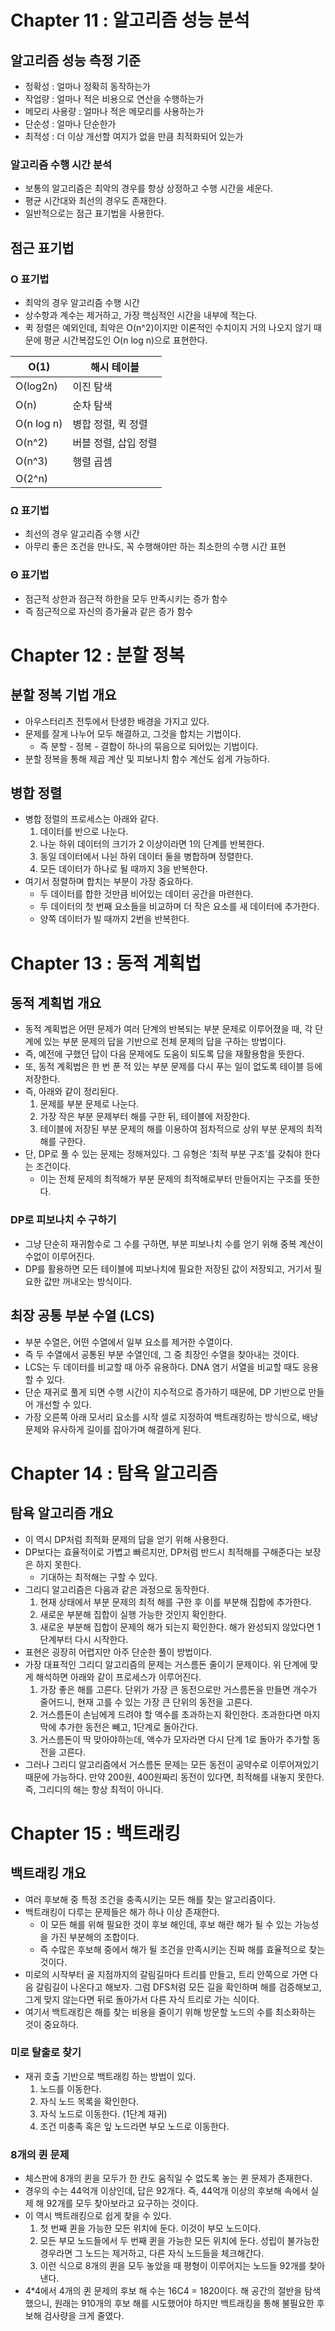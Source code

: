 # Chapter 11 : 알고리즘 성능 분석

## 알고리즘 성능 측정 기준

- 정확성 : 얼마나 정확히 동작하는가
- 작업량 : 얼마나 적은 비용으로 연산을 수행하는가
- 메모리 사용량 : 얼마나 적은 메모리를 사용하는가
- 단순성 : 얼마나 단순한가
- 최적성 : 더 이상 개선할 여지가 없을 만큼 최적화되어 있는가
  
### 알고리즘 수행 시간 분석

- 보통의 알고리즘은 최악의 경우를 항상 상정하고 수행 시간을 세운다.
- 평균 시간대와 최선의 경우도 존재한다.
- 일반적으로는 점근 표기법을 사용한다.

## 점근 표기법

### O 표기법

- 최악의 경우 알고리즘 수행 시간
- 상수항과 계수는 제거하고, 가장 핵심적인 시간을 내부에 적는다.
- 퀵 정렬은 예외인데, 최악은 O(n^2)이지만 이론적인 수치이지 거의 나오지 않기 때문에 평균 시간복잡도인 O(n log n)으로 표현한다.

| O(1) | 해시 테이블 |
| --- | --- |
| O(log2n) | 이진 탐색 |
| O(n) | 순차 탐색 |
| O(n log n) | 병합 정렬, 퀵 정렬 |
| O(n^2) | 버블 정렬, 삽입 정렬 |
| O(n^3) | 행렬 곱셈 |
| O(2^n) |  |

### Ω 표기법

- 최선의 경우 알고리즘 수행 시간
- 아무리 좋은 조건을 만나도, 꼭 수행해야만 하는 최소한의 수행 시간 표현

### Θ 표기법

- 점근적 상한과 점근적 하한을 모두 만족시키는 증가 함수
- 즉 점근적으로 자신의 증가율과 같은 증가 함수
  
# Chapter 12 : 분할 정복

## 분할 정복 기법 개요

- 아우스터리츠 전투에서 탄생한 배경을 가지고 있다.
- 문제를 잘게 나누어 모두 해결하고, 그것을 합치는 기법이다.
    - 즉 분할 - 정복 - 결합이 하나의 묶음으로 되어있는 기법이다.
- 분할 정복을 통해 제곱 계산 및 피보나치 함수 계산도 쉽게 가능하다.

## 병합 정렬

- 병합 정렬의 프로세스는 아래와 같다.
    1. 데이터를 반으로 나눈다.
    2. 나눈 하위 데이터의 크기가 2 이상이라면 1의 단계를 반복한다.
    3. 동일 데이터에서 나뉜 하위 데이터 둘을 병합하며 정렬한다.
    4. 모든 데이터가 하나로 될 때까지 3을 반복한다.
- 여기서 정렬하며 합치는 부분이 가장 중요하다.
    - 두 데이터를 합한 것만큼 비어있는 데이터 공간을 마련한다.
    - 두 데이터의 첫 번째 요소들을 비교하며 더 작은 요소를 새 데이터에 추가한다.
    - 양쪽 데이터가 빌 때까지 2번을 반복한다.

# Chapter 13 : 동적 계획법

## 동적 계획법 개요

- 동적 계획법은 어떤 문제가 여러 단계의 반복되는 부분 문제로 이루어졌을 때, 각 단계에 있는 부분 문제의 답을 기반으로 전체 문제의 답을 구하는 방법이다.
- 즉, 예전에 구했던 답이 다음 문제에도 도움이 되도록 답을 재활용함을 뜻한다.
- 또, 동적 계획법은 한 번 푼 적 있는 부분 문제를 다시 푸는 일이 없도록 테이블 등에 저장한다.
- 즉, 아래와 같이 정리된다.
    1. 문제를 부분 문제로 나눈다.
    2. 가장 작은 부분 문제부터 해를 구한 뒤, 테이블에 저장한다.
    3. 테이블에 저장된 부분 문제의 해를 이용하여 점차적으로 상위 부분 문제의 최적해를 구한다.
- 단, DP로 풀 수 있는 문제는 정해져있다. 그 유형은 ‘최적 부분 구조’를 갖춰야 한다는 조건이다.
    - 이는 전체 문제의 최적해가 부분 문제의 최적해로부터 만들어지는 구조를 뜻한다.

### DP로 피보나치 수 구하기

- 그냥 단순히 재귀함수로 그 수를 구하면, 부분 피보나치 수를 얻기 위해 중복 계산이 수없이 이루어진다.
- DP를 활용하면 모든 테이블에 피보나치에 필요한 저장된 값이 저장되고, 거기서 필요한 값만 꺼내오는 방식이다.

## 최장 공통 부분 수열 (LCS)

- 부분 수열은, 어떤 수열에서 일부 요소를 제거한 수열이다.
- 즉 두 수열에서 공통된 부분 수열인데, 그 중 최장인 수열을 찾아내는 것이다.
- LCS는 두 데이터를 비교할 때 아주 유용하다. DNA 염기 서열을 비교할 때도 응용할 수 있다.
- 단순 재귀로 풀게 되면 수행 시간이 지수적으로 증가하기 때문에, DP 기반으로 만들어 개선할 수 있다.
- 가장 오른쪽 아래 모서리 요소를 시작 셀로 지정하여 백트래킹하는 방식으로, 배낭 문제와 유사하게 길이를 잡아가며 해결하게 된다.

# Chapter 14 : 탐욕 알고리즘

## 탐욕 알고리즘 개요

- 이 역시 DP처럼 최적화 문제의 답을 얻기 위해 사용한다.
- DP보다는 효율적이로 가볍고 빠르지만, DP처럼 반드시 최적해를 구해준다는 보장은 하지 못한다.
    - 기대하는 최적해는 구할 수 있다.
- 그리디 알고리즘은 다음과 같은 과정으로 동작한다.
    1. 현재 상태에서 부분 문제의 최적 해를 구한 후 이를 부분해 집합에 추가한다.
    2. 새로운 부분해 집합이 실행 가능한 것인지 확인한다.
    3. 새로운 부분해 집합이 문제의 해가 되는지 확인한다. 해가 완성되지 않았다면 1단계부터 다시 시작한다.
- 표현은 굉장히 어렵지만 아주 단순한 풀이 방법이다.
- 가장 대표적인 그리디 알고리즘의 문제는 거스름돈 줄이기 문제이다. 위 단계에 맞게 해석하면 아래와 같이 프로세스가 이루어진다.
    1. 가장 좋은 해를 고른다. 단위가 가장 큰 동전으로만 거스름돈을 만들면 개수가 줄어드니, 현재 고를 수 있는 가장 큰 단위의 동전을 고른다.
    2. 거스름돈이 손님에게 드려야 할 액수를 초과하는지 확인한다. 초과한다면 마지막에 추가한 동전은 빼고, 1단계로 돌아간다.
    3. 거스름돈이 딱 맞아야하는데, 액수가 모자라면 다시 단계 1로 돌아가 추가할 동전을 고른다.
- 그러나 그리디 알고리즘에서 거스름돈 문제는 모든 동전이 공약수로 이루어져있기 때문에 가능하다. 만약 200원, 400원짜리 동전이 있다면, 최적해를 내놓지 못한다. 즉, 그리디의 해는 항상 최적이 아니다.

# Chapter 15 : 백트래킹

## 백트래킹 개요

- 여러 후보해 중 특정 조건을 충족시키는 모든 해를 찾는 알고리즘이다.
- 백트래킹이 다루는 문제들은 해가 하나 이상 존재한다.
    - 이 모든 해를 위해 필요한 것이 후보 해인데, 후보 해란 해가 될 수 있는 가능성을 가진 부분해의 조합이다.
    - 즉 수많은 후보해 중에서 해가 될 조건을 만족시키는 진짜 해를 효율적으로 찾는 것이다.
- 미로의 시작부터 골 지점까지의 갈림길마다 트리를 만들고, 트리 안쪽으로 가면 다음 갈림길이 나온다고 해보자. 그럼 DFS처럼 모든 길을 확인하며 해를 검증해보고, 그게 맞지 않는다면 뒤로 돌아가서 다른 자식 트리로 가는 식이다.
- 여기서 백트래킹은 해를 찾는 비용을 줄이기 위해 방문할 노드의 수를 최소화하는 것이 중요하다.

### 미로 탈출로 찾기

- 재귀 호출 기반으로 백트래킹 하는 방법이 있다.
    1. 노드를 이동한다.
    2. 자식 노드 목록을 확인한다.
    3. 자식 노드로 이동한다. (1단계 재귀)
    4. 조건 미충족 혹은 잎 노드라면 부모 노드로 이동한다.

### 8개의 퀸 문제

- 체스판에 8개의 퀸을 모두가 한 칸도 움직일 수 없도록 놓는 퀸 문제가 존재한다.
- 경우의 수는 44억개 이상인데, 답은 92개다. 즉, 44억개 이상의 후보해 속에서 실제 해 92개를 모두 찾아보라고 요구하는 것이다.
- 이 역시 백트래킹으로 쉽게 찾을 수 있다.
    1. 첫 번째 퀸을 가능한 모든 위치에 둔다. 이것이 부모 노드이다.
    2. 모든 부모 노드들에서 두 번째 퀸을 가능한 모든 위치에 둔다. 성립이 불가능한 경우라면 그 노드는 제거하고, 다른 자식 노드들을 체크해간다.
    3. 이런 식으로 8개의 퀸을 모두 놓았을 때 평형이 이루어지는 노드들 92개를 찾아낸다.
- 4*4에서 4개의 퀸 문제의 후보 해 수는 16C4 = 1820이다. 해 공간의 절반을 탐색했으니, 원래는 910개의 후보 해를 시도했어야 하지만 백트래킹을 통해 불필요한 후보해 검사량을 크게 줄였다.